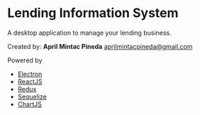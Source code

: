 # Lending Information System

A desktop application to manage your lending business.

Created by: **April Mintac Pineda** <aprilmintacpineda@gmail.com>

Powered by
- [Electron](https://github.com/electron/electron)
- [ReactJS](https://github.com/facebook/react)
- [Redux](https://github.com/reactjs/react-redux)
- [Sequelize](https://github.com/sequelize/sequelize)
- [ChartJS](http://www.chartjs.org/docs/latest/)